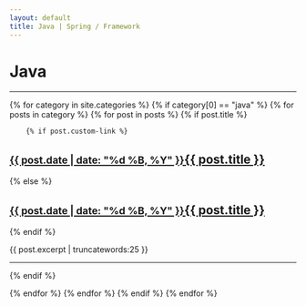 ```yaml
---
layout: default
title: Java | Spring / Framework
---
```


<h1>Java</h1>
<hr/>

{% for category in site.categories %}
{% if category[0] == "java" %}
    {% for posts in category %}
    {% for post in posts %}
{% if post.title %}

		{% if post.custom-link %}
<h2><a href="{{ post.custom-link }}"><small>{{ post.date | date: "%d %B, %Y" }}</small>{{ post.title }}</a></h2>
		{% else %}
<h2><a href="{{ post.url }}"><small>{{ post.date | date: "%d %B, %Y" }}</small>{{ post.title }}</a></h2>
		{% endif %}

 <a href="{{ site.url }}{{ site.baseurl }}{{ post.url }}#disqus_thread" data-disqus-identifier="{{ post.id }}"></a>

<p>{{ post.excerpt | truncatewords:25 }}</p>
<hr/>

{% endif %}

   {% endfor %}
   {% endfor %}
{% endif %}
{% endfor %}
